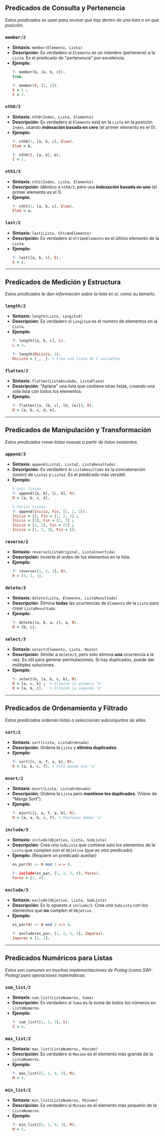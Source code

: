 

##  Predicados de Consulta y Pertenencia

*Estos predicados se usan para revisar qué hay dentro de una lista o en qué posición.*

### `member/2`

  * **Sintaxis:** `member(Elemento, Lista)`
  * **Descripción:** Es verdadero si `Elemento` es un miembro (pertenece) a la `Lista`. Es el predicado de "pertenencia" por excelencia.
  * **Ejemplo:**
    ```prolog
    ?- member(b, [a, b, c]).
    true.

    ?- member(X, [1, 2]).
    X = 1 ;
    X = 2.
    ```

### `nth0/3`

  * **Sintaxis:** `nth0(Index, Lista, Elemento)`
  * **Descripción:** Es verdadero si `Elemento` está en la `Lista` en la posición `Index`, usando **indexación basada en cero** (el primer elemento es el 0).
  * **Ejemplo:**
    ```prolog
    ?- nth0(1, [a, b, c], Elem).
    Elem = b.

    ?- nth0(I, [a, b], b).
    I = 1.
    ```

### `nth1/3`

  * **Sintaxis:** `nth1(Index, Lista, Elemento)`
  * **Descripción:** Idéntico a `nth0/3`, pero usa **indexación basada en uno** (el primer elemento es el 1).
  * **Ejemplo:**
    ```prolog
    ?- nth1(1, [a, b, c], Elem).
    Elem = a.
    ```

### `last/2`

  * **Sintaxis:** `last(Lista, UltimoElemento)`
  * **Descripción:** Es verdadero si `UltimoElemento` es el último elemento de la `Lista`.
  * **Ejemplo:**
    ```prolog
    ?- last([a, b, c], E).
    E = c.
    ```

-----

##  Predicados de Medición y Estructura

*Estos predicados te dan información sobre la lista en sí, como su tamaño.*

### `length/2`

  * **Sintaxis:** `length(Lista, Longitud)`
  * **Descripción:** Es verdadero si `Longitud` es el número de elementos en la `Lista`.
  * **Ejemplo:**
    ```prolog
    ?- length([a, b, c], L).
    L = 3.

    ?- length(MiLista, 2).
    MiLista = [_, _]. % Crea una lista de 2 variables
    ```

### `flatten/2`

  * **Sintaxis:** `flatten(ListaAnidada, ListaPlana)`
  * **Descripción:** "Aplana" una lista que contiene otras listas, creando una sola lista con todos los elementos.
  * **Ejemplo:**
    ```prolog
    ?- flatten([a, [b, c], [d, [e]]], R).
    R = [a, b, c, d, e].
    ```

-----

##  Predicados de Manipulación y Transformación

*Estos predicados crean listas nuevas a partir de listas existentes.*

### `append/3`

  * **Sintaxis:** `append(Lista1, Lista2, ListaResultado)`
  * **Descripción:** Es verdadero si `ListaResultado` es la concatenación (unión) de `Lista1` y `Lista2`. Es el predicado más versátil.
  * **Ejemplo:**
    ```prolog
    % Unir listas
    ?- append([a, b], [c, d], R).
    R = [a, b, c, d].

    % Partir listas
    ?- append(Inicio, Fin, [1, 2, 3]).
    Inicio = [], Fin = [1, 2, 3] ;
    Inicio = [1], Fin = [2, 3] ;
    Inicio = [1, 2], Fin = [3] ;
    Inicio = [1, 2, 3], Fin = [].
    ```

### `reverse/2`

  * **Sintaxis:** `reverse(ListaOriginal, ListaInvertida)`
  * **Descripción:** Invierte el orden de los elementos en la lista.
  * **Ejemplo:**
    ```prolog
    ?- reverse([1, 2, 3], R).
    R = [3, 2, 1].
    ```

### `delete/3`

  * **Sintaxis:** `delete(Lista, Elemento, ListaResultado)`
  * **Descripción:** Elimina **todas** las ocurrencias de `Elemento` de la `Lista` para crear `ListaResultado`.
  * **Ejemplo:**
    ```prolog
    ?- delete([a, b, a, c], a, R).
    R = [b, c].
    ```

### `select/3`

  * **Sintaxis:** `select(Elemento, Lista, Resto)`
  * **Descripción:** Similar a `delete/3`, pero solo elimina **una** ocurrencia a la vez. Es útil para generar permutaciones. Si hay duplicados, puede dar múltiples soluciones.
  * **Ejemplo:**
    ```prolog
    ?- select(b, [a, b, c, b], R).
    R = [a, c, b] ;  % Eliminó la primera 'b'
    R = [a, b, c].   % Eliminó la segunda 'b'
    ```

-----

##  Predicados de Ordenamiento y Filtrado

*Estos predicados ordenan listas o seleccionan subconjuntos de ellas.*

### `sort/2`

  * **Sintaxis:** `sort(Lista, ListaOrdenada)`
  * **Descripción:** Ordena la `Lista` y **elimina duplicados**.
  * **Ejemplo:**
    ```prolog
    ?- sort([c, a, f, a, b], R).
    R = [a, b, c, f]. % Solo queda una 'a'
    ```

### `msort/2`

  * **Sintaxis:** `msort(Lista, ListaOrdenada)`
  * **Descripción:** Ordena la `Lista` pero **mantiene los duplicados**. (Viene de "Merge Sort").
  * **Ejemplo:**
    ```prolog
    ?- msort([c, a, f, a, b], R).
    R = [a, a, b, c, f]. % Mantiene ambas 'a'
    ```

### `include/3`

  * **Sintaxis:** `include(Objetivo, Lista, SubLista)`
  * **Descripción:** Crea una `SubLista` que contiene solo los elementos de la `Lista` que cumplen con el `Objetivo` (que es otro predicado).
  * **Ejemplo:** (Requiere un predicado auxiliar)
    ```prolog
    es_par(N) :- N mod 2 =:= 0.

    ?- include(es_par, [1, 2, 3, 4], Pares).
    Pares = [2, 4].
    ```

### `exclude/3`

  * **Sintaxis:** `exclude(Objetivo, Lista, SubLista)`
  * **Descripción:** Es lo opuesto a `include/3`. Crea una `SubLista` con los elementos que **no** cumplen el `Objetivo`.
  * **Ejemplo:**
    ```prolog
    es_par(N) :- N mod 2 =:= 0.

    ?- exclude(es_par, [1, 2, 3, 4], Impares).
    Impares = [1, 3].
    ```

-----

##  Predicados Numéricos para Listas

*Estos son comunes en muchas implementaciones de Prolog (como SWI-Prolog) para operaciones matemáticas.*

### `sum_list/2`

  * **Sintaxis:** `sum_list(ListaNumeros, Suma)`
  * **Descripción:** Es verdadero si `Suma` es la suma de todos los números en `ListaNumeros`.
  * **Ejemplo:**
    ```prolog
    ?- sum_list([1, 2, 3], S).
    S = 6.
    ```

### `max_list/2`

  * **Sintaxis:** `max_list(ListaNumeros, Maximo)`
  * **Descripción:** Es verdadero si `Maximo` es el elemento más grande de la `ListaNumeros`.
  * **Ejemplo:**
    ```prolog
    ?- max_list([5, 1, 9, 3], M).
    M = 9.
    ```

### `min_list/2`

  * **Sintaxis:** `min_list(ListaNumeros, Minimo)`
  * **Descripción:** Es verdadero si `Minimo` es el elemento más pequeño de la `ListaNumeros`.
  * **Ejemplo:**
    ```prolog
    ?- min_list([5, 1, 9, 3], M).
    M = 1.
    ```
